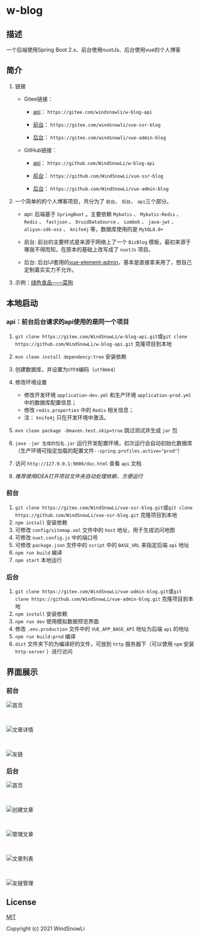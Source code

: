 # w-blog

## 描述

一个后端使用Spring Boot 2.x、前台使用nuxtJs、后台使用vue的个人博客

## 简介

1. 链接
   * Gitee链接：
      * [api](https://gitee.com/windsnowli/w-blog-api)： `https://gitee.com/windsnowli/w-blog-api`

      * [前台](https://gitee.com/windsnowli/vue-ssr-blog)： `https://gitee.com/windsnowli/vue-ssr-blog`

      * [后台](https://gitee.com/windsnowli/vue-admin-blog)： `https://gitee.com/windsnowli/vue-admin-blog`

   * GitHub链接：
      * [api](https://github.com/WindSnowLi/w-blog-api)： `https://github.com/WindSnowLi/w-blog-api`

      * [前台](https://github.com/WindSnowLi/vue-ssr-blog)： `https://github.com/WindSnowLi/vue-ssr-blog`

      * [后台](https://github.com/WindSnowLi/vue-admin-blog)： `https://github.com/WindSnowLi/vue-admin-blog`

2. 一个简单的的个人博客项目，共分为了 `前台`、 `后台`、 `api`三个部分。

   * api: 后端基于 `SpringBoot` 。主要依赖 `Mybatis` 、 `Mybatis-Redis` 、 `Redis` 、 `fastjson` 、 `DruidDataSource` 、 `Lombok` 、 `java-jwt` 、 `aliyun-sdk-oss` 、 `knife4j` 等，数据库使用的是 `MySQL8.0+`

   * 前台: 前台的主要样式是来源于网络上了一个 `BizBlog` 模板，最初来源于哪我不得而知，在原本的基础上改写成了 `nuxtJs` 项目。
   * 后台: 后台UI套用的[vue-element-admin](https://github.com/PanJiaChen/vue-element-admin)，基本是直接拿来用了，想自己定制着实实力不允许。

3. 示例：[绿色食品——菜狗](https://www.blog.hiyj.cn/)

## 本地启动

### api：前台后台请求的api使用的是同一个项目

1. `git clone https://gitee.com/WindSnowLi/w-blog-api.git`或`git clone https://github.com/WindSnowLi/w-blog-api.git` 克隆项目到本地
2. `mvn clean install dependency:tree` 安装依赖
3. 创建数据库，并设置为`UTF8`编码（`utf8mb4`）
4. 修改环境设置
   * 修改开发环境 `application-dev.yml` 和生产环境 `application-prod.yml` 中的数据库配置信息；
   * 修改 `redis.properties` 中的 `Redis` 相关信息；
   * 注： `knife4j` 只在开发环境中激活。

5. `mvn clean package -Dmaven.test.skip=true` 跳过测试并生成 `jar` 包
6. `java -jar 生成的包名.jar` 运行开发配置环境，初次运行会自动初始化数据库（生产环境可指定加载的配置文件`--spring.profiles.active="prod"`）
7. 访问 `http://127.0.0.1:9000/doc.html` 查看 `api` 文档
8. *推荐使用IDEA打开项目文件夹自动处理依赖、方便运行*

### 前台

1. `git clone https://gitee.com/WindSnowLi/vue-ssr-blog.git`或`git clone https://github.com/WindSnowLi/vue-ssr-blog.git` 克隆项目到本地
2. `npm install` 安装依赖
3. 可修改 `config/sitemap.xml` 文件中的 `host` 地址，用于生成访问地图
4. 可修改 `nuxt.config.js` 中的端口号
5. 可修改 `package.json` 文件中的 `script` 中的 `BASE_URL` 来指定后端 `api` 地址
6. `npm run build` 编译
7. `npm start` 本地运行

### 后台

1. `git clone https://gitee.com/WindSnowLi/vue-admin-blog.git`或`git clone https://github.com/WindSnowLi/vue-admin-blog.git` 克隆项目到本地
2. `npm install` 安装依赖
3. `npm run dev` 使用模拟数据预览界面
4. 修改 `.env.production` 文件中的 `VUE_APP_BASE_API` 地址为后端 `api` 的地址
5. `npm run build:prod` 编译
6. `dist` 文件夹下的为编译好的文件，可放到 `http` 服务器下（可以使用 `npm` 安装 `http-server` ）进行访问

## 界面展示

### 前台

![首页](./images/homepage.png)

<br>

![文章详情](./images/article-detail.png)

<br>

![友链](./images/links.png)

### 后台

![首页](./images/dashboard.png)

<br>

![创建文章](./images/create-art.png)

<br>

![管理文章](./images/man-art-list.png)

<br>

![文章列表](./images/art-list.png)

<br>

![友链管理](./images/man-links.png)

## License

[MIT](https://github.com/WindSnowLi/w-blog-api/blob/master/LICENSE)

Copyright (c) 2021 WindSnowLi
